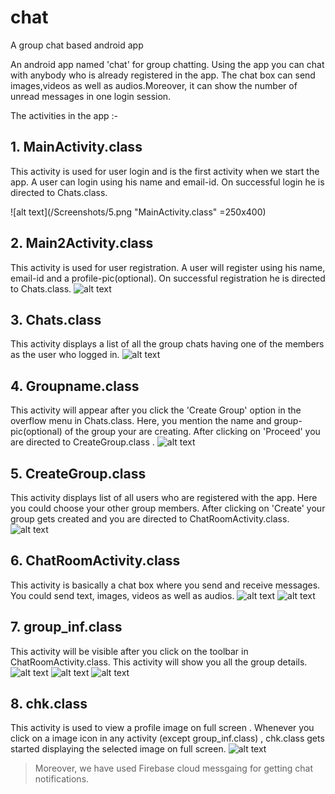 # chat
A group chat based android app

An android app named 'chat' for group chatting. Using the app you can chat with anybody who is already registered in the app. The chat box can send images,videos as well as audios.Moreover, it can show the number of unread messages in one login session.

The activities in the app :-

## 1. MainActivity.class
This activity is used for user login and is the first activity when we start the app.
A user can login using his  name and email-id. On successful login he is directed to Chats.class.

![alt text](/Screenshots/5.png "MainActivity.class" =250x400)

## 2. Main2Activity.class
This activity is used for user registration. A user will register using his name, email-id and a profile-pic(optional). On successful registration he is directed to Chats.class.
![alt text](/Screenshots/1.png "MainActivity.class")
## 3. Chats.class
This activity displays a list of all the group chats having one of the members as  the user who logged in.
![alt text](/Screenshots/9.png "MainActivity.class")
## 4. Groupname.class
This activity will appear after you click the 'Create Group' option in the overflow menu in Chats.class. Here, you mention the name and group-pic(optional) of the group your are creating. After clicking on 'Proceed' you are directed to CreateGroup.class .
![alt text](/Screenshots/8.png "MainActivity.class")
## 5. CreateGroup.class
This activity displays list of all users who are registered with the app. Here you could choose your other group members. After clicking on 'Create' your group gets created and you are directed to ChatRoomActivity.class.
![alt text](/Screenshots/11.png "MainActivity.class")
## 6. ChatRoomActivity.class
This activity is basically a chat box where you send and receive messages. You could send text, images, videos as well as audios.
![alt text](/Screenshots/12.png "MainActivity.class")
![alt text](/Screenshots/4.png "MainActivity.class")
## 7. group_inf.class
This activity will be visible after you click on the toolbar in ChatRoomActivity.class. This activity will show you all the group details.
![alt text](/Screenshots/13.png "MainActivity.class")
![alt text](/Screenshots/14.png "MainActivity.class")
![alt text](/Screenshots/15.png "MainActivity.class")
## 8. chk.class
This activity is used to view a profile image on full screen . Whenever you click on a image icon  in any activity (except group_inf.class) , chk.class gets started displaying the selected image on full screen.
![alt text](/Screenshots/7.png "MainActivity.class")


> Moreover, we have used Firebase cloud messgaing for getting chat notifications.
